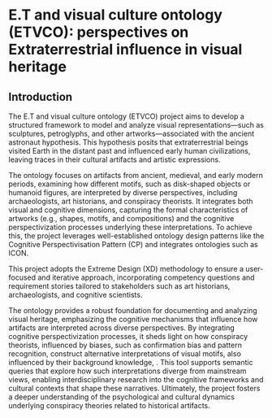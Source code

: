 # E.T and visual culture ontology (ETVCO): perspectives on Extraterrestrial influence in visual heritage
## Introduction
The E.T and visual culture ontology (ETVCO) project aims to develop a structured framework to model and analyze visual representations—such as sculptures, petroglyphs, and other artworks—associated with the ancient astronaut hypothesis. This hypothesis posits that extraterrestrial beings visited Earth in the distant past and influenced early human civilizations, leaving traces in their cultural artifacts and artistic expressions.

The ontology focuses on artifacts from ancient, medieval, and early modern periods, examining how different motifs, such as disk-shaped objects or humanoid figures, are interpreted by diverse perspectives, including archaeologists, art historians, and conspiracy theorists. It integrates both visual and cognitive dimensions, capturing the formal characteristics of artworks (e.g., shapes, motifs, and compositions) and the cognitive perspectivization processes underlying these interpretations. To achieve this, the project leverages well-established ontology design patterns like the Cognitive Perspectivisation Pattern (CP) and integrates ontologies such as ICON.

This project adopts the Extreme Design (XD) methodology to ensure a user-focused and iterative approach, incorporating competency questions and requirement stories tailored to stakeholders such as art historians, archaeologists, and cognitive scientists.

The ontology provides a robust foundation for documenting and analyzing visual heritage, emphasizing the cognitive mechanisms that influence how artifacts are interpreted across diverse perspectives. By integrating cognitive perspectivization processes, it sheds light on how conspiracy theorists, influenced by biases, such as confirmation bias and pattern recognition, construct alternative interpretations of visual motifs,  also influenced by their background knowledge, . This tool supports semantic queries that explore how such interpretations diverge from mainstream views, enabling interdisciplinary research into the cognitive frameworks and cultural contexts that shape these narratives. Ultimately, the project fosters a deeper understanding of the psychological and cultural dynamics underlying conspiracy theories related to historical artifacts.

